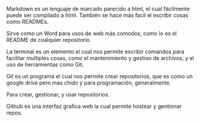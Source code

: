 Markdown es un lenguaje de marcado parecido a html, el cual fácilmente puede ser compilado a html. También se hace más facil el escribir cosas como READMEs.

Sirve como un Word para usos de web más comodos, como lo es el README de cualquier repositorio.

La terminal es un elemento el cual nos permite escribir comandos para facilitar multiples cosas, como el mantenimiento y gestion de archivos, y el uso de herramientas como Git.

Git es un programa el cual nos permite crear repositorios, que es como un google drive pero mas chido y para programación, generalmente.

Para crear, gestionar, y usar repositorios.

Github es una interfaz grafica web la cual permite hostear y gentionar repos.

